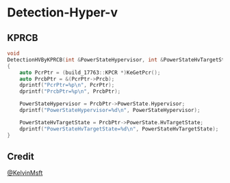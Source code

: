 # Detection-Hyper-v

## KPRCB
```C++
void
DetectionHVByKPRCB(int &PowerStateHypervisor, int &PowerStateHvTargetState)
{
    auto PcrPtr = (build_17763::KPCR *)KeGetPcr();
    auto PrcbPtr = &(PcrPtr->Prcb);
    dprintf("PcrPtr=%p\n", PcrPtr);
    dprintf("PrcbPtr=%p\n", PrcbPtr);

    PowerStateHypervisor = PrcbPtr->PowerState.Hypervisor;
    dprintf("PowerStateHypervisor=%d\n", PowerStateHypervisor);

    PowerStateHvTargetState = PrcbPtr->PowerState.HvTargetState;
    dprintf("PowerStateHvTargetState=%d\n", PowerStateHvTargetState);
}
```

## Credit
[@KelvinMsft](https://github.com/KelvinMsft)
